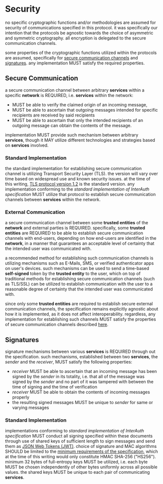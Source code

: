 # Security

no specific cryptographic functions and/or methodologies are assumed for security of communications
specified in this protocol. it was specifically our intention that the protocols be agnostic towards
the choice of asymmetric and symmetric cryptography. all encryption is delegated to the secure communication
channels.

some properties of the cryptographic functions utilized within the protocols are assumed, specifically
for [secure communication channels](#secure-communication) and [signatures](#signatures). any implementation
MUST satisfy the required properties.

## Secure Communication

a secure communication channel between arbitrary **services** within a specific **network** is REQUIRED, i.e.
**services** within the network:

- MUST be able to verify the claimed origin of an incoming message,
- MUST be able to ascertain that outgoing messages intended for specific recipients are received by said recipients
- MUST be able to ascertain that only the intended recipients of an outgoing message can obtain the contents of the message.

implementation MUST provide such mechanism between arbitrary **services**, though it MAY utilize different
technologies and strategies based on **services** involved.

### Standard Implementation

the standard implementation for establishing secure communication channel is utilizing Transport Security
Layer (TLS). the version will vary over time based on widespread use and known security issues. at the time
of this writing, [TLS protocol version 1.2](https://tools.ietf.org/html/rfc5246) is the standard version.
any implementation conforming to the _standard implementation of InterAuth specification_ MUST utilize
that protocol to establish secure communication channels between **services** within the network.

### External Communication

a secure communication channel between some **trusted entities** of the **network** and external parties
is REQUIRED. specifically, some **trusted entities** are REQUIRED to be able to establish secure communication
channels with end-users, depending on how end-users are identified in the **network**, in a manner that
guarantees an acceptable level of certainty that the intended user was communicated with.

a recommended method for establishing such communication channels is utilizing mechanisms such as E-Mails,
SMS, or verified authenticator apps on user's devices. such mechanisms can be used to send a time-based
**self-signed** token by the **trusted entity** to the user, which on top of traditional methods for
establishing secure communication channels (such as TLS/SSL) can be utilized to establish communication
with the user to a reasonable degree of certainty that the intended user was communicated with.

since only some **trusted entities** are required to establish secure external communication channels,
the specification remains explicitly agnostic about how it is implemented, as it does not affect interoperability.
regardless, any implementation for establishing such channels MUST satisfy the properties of secure communication channels
described [here](#secure-communication).

## Signatures

signature mechanisms between various **services** is REQUIRED through out the specification. such mechanisms,
established between two **services**, the _sender_ and the _receiver_, MUST satisfy the following properties:

- _receiver_ MUST be able to ascertain that an incoming message has been signed by the _sender_ in its totality, i.e.
that all of the message was signed by the _sender_ and no part of it was tampered with between the time of signing
and the time of verification
- _receiver_ MUST be able to obtain the contents of incoming messages properly
- the resulting signed messages MUST be unique to _sender_ for same or varying messages

### Standard Implementation

implementations conforming to _standard implementation of InterAuth specification_ MUST conduct
all signing specified within these documents through use of shared keys of sufficient length
to sign messages and send them as [JSON Web Tokens (JWT)](https://tools.ietf.org/html/rfc7519).
choice of signature and MAC algorithms SHOULD be limited to the
[minimum requirements of the specification](https://tools.ietf.org/html/rfc7519#section-8), which at the
time of this writing would only constitute HMAC SHA-256 ("HS256").
minimum 32 bytes of full-entropy keys MUST be utilized, i.e. each byte MUST be chosen independently
of other bytes uniformly across all possible values. the shared keys MUST be unique to each pair
of communicating **services**.
